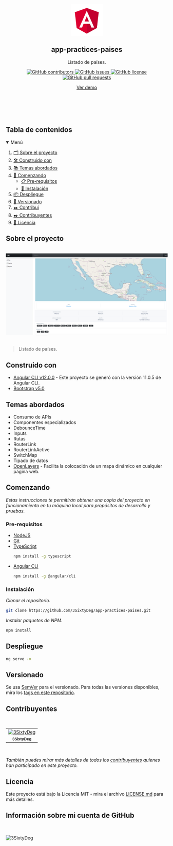 <p align="center">
 <img width="100px" src="./src/assets/images/logo.png" align="center" alt="GitHub Readme Stats" />
 <h2 align="center">app-practices-paises</h2>
 <p align="center">Listado de países.</p>
</p>
  <p align="center">
     <a href="https://github.com/3SixtyDeg/app-practices-paises/graphs/contributors">
      <img alt="GitHub contributors" src="https://img.shields.io/github/contributors/3SixtyDeg/app-practices-paises.svg?style=for-the-badge" />
     </a>
     <a href="https://github.com/3SixtyDeg/app-practices-paises/issues">
      <img alt="GitHub issues" src="https://img.shields.io/github/issues/3SixtyDeg/app-practices-paises.svg?style=for-the-badge" />
     </a>
     <a href="https://github.com/3SixtyDeg/app-practices-paises/blob/main/LICENSE.md">
      <img alt="GitHub license" src="https://img.shields.io/github/license/3SixtyDeg/app-practices-paises.svg?style=for-the-badge" />
     </a>
     <a href="https://github.com/3SixtyDeg/app-practices-paises/pulls">
      <img alt="GitHub pull requests" src="https://img.shields.io/github/issues-pr/3SixtyDeg/app-practices-paises.svg?style=for-the-badge" />
     </a>
</p>
<p align="center">
    <a href="https://3SixtyDeg.github.io/app-practices-paises/">Ver demo</a>
</p>
<br/>
<br/>
<br/>
<br/>

## Tabla de contenidos

<details open="open">
  <summary>Menú</summary>
  <ol>
    <li><a href="#sobre-el-proyecto">🗂️ Sobre el proyecto</a></li>
    <li><a href="#construido-con">🛠️ Construido con</a></li>
    <li><a href="#temas-abordados">📚 Temas abordados</a></li>
    <li>
      <a href="#comenzando">🚀 Comenzando</a>
      <ul>
        <li><a href="#pre-requisitos">📋 Pre-requisitos</a></li>
        <li><a href="#instalación">🔧 Instalación</a></li>
      </ul>
    </li>
    <li><a href="#despliegue">📦 Despliegue</a></li>
    <li><a href="#versionado">📌 Versionado</a></li>
    <li><a href="#contribuidores">✒️ Contribui    <li><a href="#contribuyentes">✒️ Contribuyentes</a></li>
    <li><a href="#licencia">📄 Licencia</a></li>
  </ol>
</details>

## Sobre el proyecto

&nbsp;
![](./src/assets/images/header.png)
&nbsp;
 > Listado de países.

## Construido con

* [Angular CLI v12.0.0](https://angular.io/) - Este proyecto se generó con la versión 11.0.5 de Angular CLI.
* [Bootstrap v5.0](https://getbootstrap.com/docs/5.0/getting-started/introduction/)

## Temas abordados

* Consumo de APIs
* Componentes especializados
* DebounceTime
* Inputs
* Rutas
* RouterLink
* RouterLinkActive
* SwitchMap
* Tipado de datos
* [OpenLayers](https://openlayers.org/) - Facilita la colocación de un mapa dinámico en cualquier página web.

## Comenzando

_Estas instrucciones te permitirán obtener una copia del proyecto en funcionamiento en tu máquina local para propósitos de desarrollo y pruebas._

### Pre-requisitos

* [NodeJS](https://nodejs.org/en/)
* [Git](https://git-scm.com)
* [TypeScript](https://www.typescriptlang.org/download)
  ```sh
  npm install -g typescript
  ```
* [Angular CLI](https://angular.io/cli)
  ```sh
  npm install -g @angular/cli
  ```

### Instalación

_Clonar el repositorio._
```sh
git clone https://github.com/3SixtyDeg/app-practices-paises.git
```

_Instalar paquetes de NPM._

```sh
npm install
```
## Despliegue

```sh
ng serve -o
```

## Versionado

Se usa [SemVer](http://semver.org/) para el versionado. Para todas las versiones disponibles, mira los [tags en este repositorio](https://github.com/3SixtyDeg/app-practices-paises/tags).

## Contribuyentes
&nbsp;

<table>
  <tr>
    <td align="center">
      <a href="https://github.com/3SixtyDeg">
        <img src="https://avatars.githubusercontent.com/u/75822956" width="50px;" alt="3SixtyDeg"/><br>
        <sub>
          <b>3SixtyDeg</b>
        </sub>
      </a>
    </td>
  </tr>
</table>
&nbsp;

_También puedes mirar más detalles de todos los [contribuyentes](https://github.com/3SixtyDeg/app-practices-paises/graphs/contributors) quíenes han participado en este proyecto._

## Licencia

Este proyecto está bajo la Licencia MIT - mira el archivo [LICENSE.md](LICENSE.md) para más detalles.

## Información sobre mi cuenta de GitHub

<br/>

![3SixtyDeg](https://github-readme-stats.vercel.app/api?username=3SixtyDeg&show_icons=true&locale=es)
